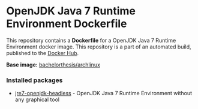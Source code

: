 # OpenJDK Java 7 Runtime Environment Dockerfile

This repository contains a **Dockerfile** for a OpenJDK Java 7 Runtime Environment docker image. This repository is a part of an automated build, published to the [Docker Hub][docker_hub_repository].

**Base image:** [bachelorthesis/archlinux][docker_hub_base_image]

[docker_hub_repository]: https://registry.hub.docker.com/u/bachelorthesis/java/
[docker_hub_base_image]: https://registry.hub.docker.com/u/bachelorthesis/archlinux/

### Installed packages

* [jre7-openjdk-headless][jre7-openjdk-headless] - OpenJDK Java 7 Runtime Environment without any graphical tool

[jre7-openjdk-headless]: https://www.archlinux.org/packages/extra/x86_64/jre7-openjdk-headless/